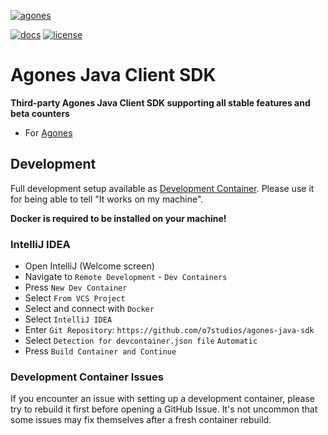 [![agones](https://github.com/user-attachments/assets/c715a4ca-43aa-40f7-84cf-207e3d650040)](https://agones.dev)

[![docs](https://img.shields.io/badge/documentation-%20?style=for-the-badge&color=%23181717)](https://agones.dev/site/docs/)
[![license](https://img.shields.io/github/license/o7studios/agones-java-sdk?style=for-the-badge&labelColor=%23181717&color=%23222222)](./LICENSE)

# Agones Java Client SDK

**Third-party Agones Java Client SDK supporting all stable features and beta counters**

- For [Agones](https://agones.dev)

## Development

Full development setup available as [Development Container](https://containers.dev/).
Please use it for being able to tell "It works on my machine".

**Docker is required to be installed on your machine!**

### IntelliJ IDEA

- Open IntelliJ (Welcome screen)
- Navigate to `Remote Development` - `Dev Containers`
- Press `New Dev Container`
- Select `From VCS Project`
- Select and connect with `Docker`
- Select `IntelliJ IDEA`
- Enter `Git Repository`: `https://github.com/o7studios/agones-java-sdk`
- Select `Detection for devcontainer.json file` `Automatic`
- Press `Build Container and Continue`

### Development Container Issues

If you encounter an issue with setting up a development container, please
try to rebuild it first before opening a GitHub Issue. It's not uncommon
that some issues may fix themselves after a fresh container rebuild.
